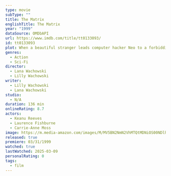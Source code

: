 ```yaml
---
type: movie
subType: ""
title: The Matrix
englishTitle: The Matrix
year: "1999"
dataSource: OMDbAPI
url: https://www.imdb.com/title/tt0133093/
id: tt0133093
plot: When a beautiful stranger leads computer hacker Neo to a forbidding underworld, he discovers the shocking truth--the life he knows is the elaborate deception of an evil cyber-intelligence.
genres:
  - Action
  - Sci-Fi
director:
  - Lana Wachowski
  - Lilly Wachowski
writer:
  - Lilly Wachowski
  - Lana Wachowski
studio:
  - N/A
duration: 136 min
onlineRating: 8.7
actors:
  - Keanu Reeves
  - Laurence Fishburne
  - Carrie-Anne Moss
image: https://m.media-amazon.com/images/M/MV5BN2NmN2VhMTQtMDNiOS00NDlhLTliMjgtODE2ZTY0ODQyNDRhXkEyXkFqcGc@._V1_SX300.jpg
released: true
premiere: 03/31/1999
watched: true
lastWatched: 2025-03-09
personalRating: 0
tags:
  - film
---
```

